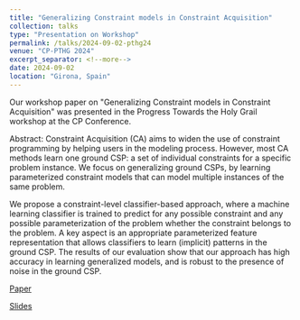```yaml
---
title: "Generalizing Constraint models in Constraint Acquisition"
collection: talks
type: "Presentation on Workshop"
permalink: /talks/2024-09-02-pthg24
venue: "CP-PTHG 2024"
excerpt_separator: <!--more-->
date: 2024-09-02
location: "Girona, Spain"
---
```


Our workshop paper on "Generalizing Constraint models in Constraint Acquisition" was presented in the Progress Towards the Holy Grail workshop at the CP Conference. 

Abstract: Constraint Acquisition (CA) aims to widen the use of constraint programming by helping users in the
modeling process. However, most CA methods learn one ground CSP: a set of individual constraints for
a specific problem instance. We focus on generalizing ground CSPs, by learning parameterized constraint
models that can model multiple instances of the same problem. 

<!--more-->

We propose a constraint-level classifier-based
approach, where a machine learning classifier is trained to predict for any possible constraint and any possible
parameterization of the problem whether the constraint belongs to the problem. A key aspect is an appropriate
parameterized feature representation that allows classifiers to learn (implicit) patterns in the ground CSP. The
results of our evaluation show that our approach has high accuracy in learning generalized models, and is robust
to the presence of noise in the ground CSP.

<!--more-->

[Paper](https://dimostsouros.github.io/files/GenConModels_PTHG.pdf)

[Slides](https://dimostsouros.github.io/files/generalizingCA-PTHG-Tsouros.pptx)